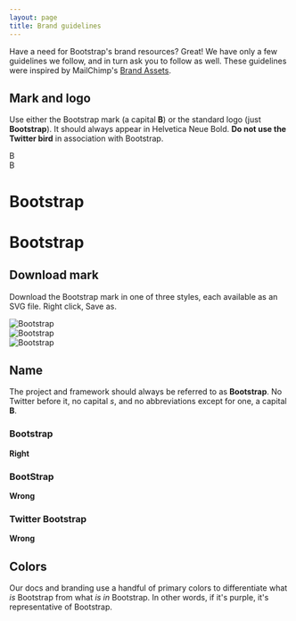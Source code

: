 ```yaml
---
layout: page
title: Brand guidelines
---
```


Have a need for Bootstrap's brand resources? Great! We have only a few guidelines we follow, and in turn ask you to follow as well. These guidelines were inspired by MailChimp's [Brand Assets](http://mailchimp.com/about/brand-assets/).

## Mark and logo

Use either the Bootstrap mark (a capital **B**) or the standard logo (just **Bootstrap**). It should always appear in Helvetica Neue Bold. **Do not use the Twitter bird** in association with Bootstrap.

<div class="bs-brand-logos">
  <div class="bs-brand-item">
    <div class="bs-docs-booticon bs-docs-booticon-lg">B</div>
  </div>
  <div class="bs-brand-item inverse">
    <div class="bs-docs-booticon bs-docs-booticon-lg bs-docs-booticon-inverse">B</div>
  </div>
</div>
<div class="bs-brand-logos">
  <div class="bs-brand-item">
    <h1>Bootstrap</h1>
  </div>
  <div class="bs-brand-item inverse">
    <h1>Bootstrap</h1>
  </div>
</div>

## Download mark

Download the Bootstrap mark in one of three styles, each available as an SVG file. Right click, Save as.

<div class="bs-brand-logos">
  <div class="bs-brand-item">
    <img class="svg" src="{{ site.baseurl }}assets/brand/bootstrap-solid.svg" alt="Bootstrap">
  </div>
  <div class="bs-brand-item inverse">
    <img class="svg" src="{{ site.baseurl }}assets/brand/bootstrap-outline.svg" alt="Bootstrap">
  </div>
  <div class="bs-brand-item inverse">
    <img class="svg" src="{{ site.baseurl }}assets/brand/bootstrap-punchout.svg" alt="Bootstrap">
  </div>
</div>

## Name

The project and framework should always be referred to as **Bootstrap**. No Twitter before it, no capital _s_, and no abbreviations except for one, a capital **B**.

<div class="bs-brand-logos">
  <div class="bs-brand-item">
    <h3>Bootstrap</h3>
    <strong class="text-success">Right</strong>
  </div>
  <div class="bs-brand-item">
    <h3 class="text-muted">BootStrap</h3>
    <strong class="text-warning">Wrong</strong>
  </div>
  <div class="bs-brand-item">
    <h3 class="text-muted">Twitter Bootstrap</h3>
    <strong class="text-warning">Wrong</strong>
  </div>
</div>

## Colors

Our docs and branding use a handful of primary colors to differentiate what *is* Bootstrap from what *is in* Bootstrap. In other words, if it's purple, it's representative of Bootstrap.

<div class="bs-brand">
  <div class="color-swatches">
    <div class="color-swatch bs-purple"></div>
    <div class="color-swatch bs-purple-light"></div>
    <div class="color-swatch bs-purple-lighter"></div>
    <div class="color-swatch bs-gray"></div>
  </div>
</div>

